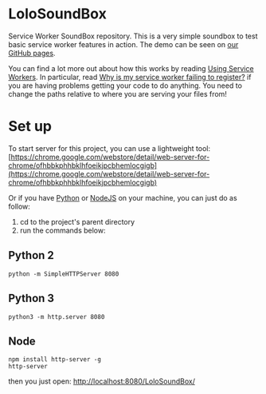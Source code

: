 # LoloSoundBox

Service Worker SoundBox repository. This is a very simple soundbox to test basic service worker features in action. The demo can be seen on [our GitHub pages](https://babilling.github.io/LoloSoundBox/).

You can find a lot more out about how this works by reading [Using Service Workers](https://developer.mozilla.org/en-US/docs/Web/API/Service_Worker_API/Using_Service_Workers).
In particular, read [Why is my service worker failing to register?](https://developer.mozilla.org/en-US/docs/Web/API/Service_Worker_API/Using_Service_Workers#Why_is_my_service_worker_failing_to_register)
if you are having problems getting your code to do anything. You need to change the paths relative to where you are serving your files from!

# Set up

To start server for this project, you can use a lightweight tool: [https://chrome.google.com/webstore/detail/web-server-for-chrome/ofhbbkphhbklhfoeikjpcbhemlocgigb](https://chrome.google.com/webstore/detail/web-server-for-chrome/ofhbbkphhbklhfoeikjpcbhemlocgigb)

Or if you have [Python](https://python.org/) or [NodeJS](https://nodejs.org/en/) on your machine, you can just do as follow:

1. cd to the project's parent directory
2. run the commands below:

## Python 2
```
python -m SimpleHTTPServer 8080
```

## Python 3
```
python3 -m http.server 8080
```

## Node
```
npm install http-server -g
http-server
```

then you just open: [http://localhost:8080/LoloSoundBox/](http://localhost:8080/LoloSoundBox/)
